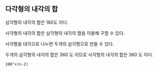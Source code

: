 ## 다각형의 내각의 합

삼각형의 내각의 합은 180도 이다.

사각형의 내각의 합은 삼각형의 내각의 합을 이용해 구할 수 있다.

사각형을 대각으로 나누면 두개의 삼각형으로 만들 수 있다.

두개의 삼각형의 내각의 합은 360 도 이므로 사각형의 내각의 합은 360 도 이다.

`180°×(n-2)`
